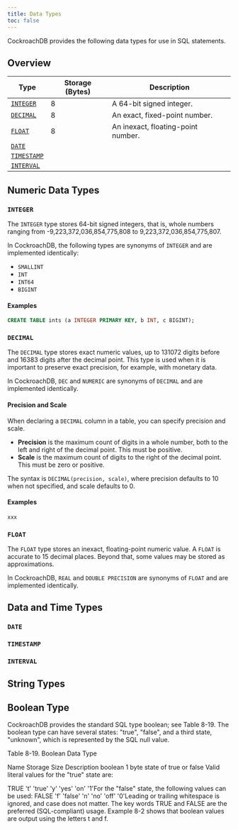 ```yaml
---
title: Data Types
toc: false
---
```


CockroachDB provides the following data types for use in SQL statements. 

<div id="toc"></div>

## Overview 

Type | Storage (Bytes) | Description
-----|-----------------|------------
[`INTEGER`](#integer) | 8 | A 64-bit signed integer. 
[`DECIMAL`](#decimal) | 8 | An exact, fixed-point number.  
[`FLOAT`](#float) | 8 | An inexact, floating-point number.
[`DATE`](#date) |  |  
[`TIMESTAMP`](#timestamp) | |  
[`INTERVAL`](#interval) | |

## Numeric Data Types

### `INTEGER`

The `INTEGER` type stores 64-bit signed integers, that is, whole numbers ranging from -9,223,372,036,854,775,808 to 9,223,372,036,854,775,807. 

In CockroachDB, the following types are synonyms of `INTEGER` and are implemented identically: 

- `SMALLINT` 
- `INT` 
- `INT64` 
- `BIGINT`

#### Examples

~~~ sql
CREATE TABLE ints (a INTEGER PRIMARY KEY, b INT, c BIGINT);
~~~

### `DECIMAL`

The `DECIMAL` type stores exact numeric values, up to 131072 digits before and 16383 digits after the decimal point. This type is used when it is important to preserve exact precision, for example, with monetary data. 

In CockroachDB, `DEC` and `NUMERIC` are synonyms of `DECIMAL` and are implemented identically.

#### Precision and Scale

When declaring a `DECIMAL` column in a table, you can specify precision and scale. 

- **Precision** is the maximum count of digits in a whole number, both to the left and right of the decimal point. This must be positive.
- **Scale** is the maximum count of digits to the right of the decimal point. This must be zero or positive.

The syntax is `DECIMAL(precision, scale)`, where precision defaults to 10 when not specified, and scale defaults to 0.

#### Examples

~~~ sql
xxx
~~~

### `FLOAT`

The `FLOAT` type stores an inexact, floating-point numeric value. A `FLOAT` is accurate to 15 decimal places. Beyond that, some values may be stored as approximations.

In CockroachDB, `REAL` and `DOUBLE PRECISION` are synonyms of `FLOAT` and are implemented identically. 

## Data and Time Types

### `DATE`

### `TIMESTAMP`

### `INTERVAL`


## String Types

## Boolean Type

CockroachDB provides the standard SQL type boolean; see Table 8-19. The boolean type can have several states: "true", "false", and a third state, "unknown", which is represented by the SQL null value.

Table 8-19. Boolean Data Type

Name    Storage Size    Description
boolean 1 byte  state of true or false
Valid literal values for the "true" state are:

TRUE
't'
'true'
'y'
'yes'
'on'
'1'For the "false" state, the following values can be used:
FALSE
'f'
'false'
'n'
'no'
'off'
'0'Leading or trailing whitespace is ignored, and case does not matter. The key words TRUE and FALSE are the preferred (SQL-compliant) usage.
Example 8-2 shows that boolean values are output using the letters t and f.